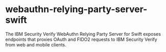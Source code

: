 # webauthn-relying-party-server-swift
The IBM Security Verify WebAuthn Relying Party Server for Swift exposes endpoints that proxies OAuth and FIDO2 requests to IBM Security Verify from web and mobile clients.
